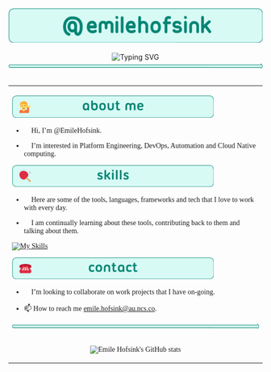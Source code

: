 <!---
EmileHofsink/EmileHofsink is a ✨ special ✨ repository because its `README.md` (this file) appears on your GitHub profile.
You can click the Preview link to take a look at your changes.
--->
<div align="center">
  
<img src="./banner.png" width=600>
<br>
<br>
<img src="https://readme-typing-svg.demolab.com?font=Ubuntu&duration=2500&pause=1000&color=008573&center=true&vCenter=true&repeat=false&random=true&width=435&lines=devops%2C+platform+engineering+and+automation." alt="Typing SVG" />

<img src="./hr.png" height=10>
<br>
<br>
</div>

<table align=center>
<tr>
<td>
  <br>
<span style="font-family:Ubuntu;">
<img src="./about.png" width=400>
  
* 👋 Hi, I’m @EmileHofsink.

* 👀 I’m interested in Platform Engineering, DevOps, Automation and Cloud Native computing.


<img src="./skills.png" width=400>


* 🤖 Here are some of the tools, languages, frameworks and tech that I love to
work with every day.

* 📆 I am continually learning about these tools, contributing back to them and talking about them.

[![My Skills](https://skillicons.dev/icons?i=docker,kubernetes,gcp,terraform,py,go,js,github,git,jenkins,html,css,neovim,apple,bash,linux&theme=dark&perline=8)](https://skillicons.dev)

<img src="./contact.png" width=400>


* 💞️ I’m looking to collaborate on work projects that I have on-going.

* 📫 How to reach me [emile.hofsink@au.ncs.co](mailto:emile.hofsink@au.ncs.co).

<div align="center">
<img src="./hr.png" height=10>
<br>
<br>
  
  ![Emile Hofsink's GitHub stats](https://github-readme-stats.vercel.app/api?username=EmileHofsink&show_icons=true&theme=panda)

</div>
</span>
</td>
</tr>
</table>

